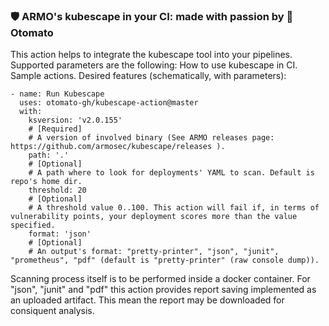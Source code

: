 ### 🛡️ ARMO's kubescape in your CI: made with passion by 🍅 Otomato

This action helps to integrate the kubescape tool into your pipelines. Supported parameters are the following:
How to use kubescape in CI. Sample actions. Desired features (schematically, with parameters):
```
- name: Run Kubescape
  uses: otomato-gh/kubescape-action@master
  with:
    ksversion: 'v2.0.155' 
    # [Required] 
    # A version of involved binary (See ARMO releases page: https://github.com/armosec/kubescape/releases ).
    path: '.' 
    # [Optional] 
    # A path where to look for deployments' YAML to scan. Default is repo's home dir.
    threshold: 20 
    # [Optional] 
    # A threshold value 0..100. This action will fail if, in terms of vulnerability points, your deployment scores more than the value specified.
    format: 'json' 
    # [Optional] 
    # An output's format: "pretty-printer", "json", "junit", "prometheus", "pdf" (default is "pretty-printer" (raw console dump)).
```         
Scanning process itself is to be performed inside a docker container. For "json", "junit" and "pdf" this action provides report saving implemented as an uploaded artifact. This mean the report may be downloaded for consiquent analysis.
